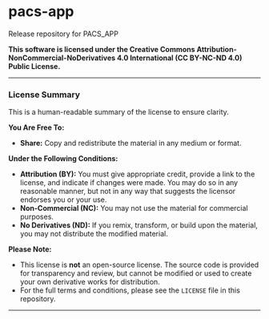 # pacs-app
Release repository for PACS_APP

**This software is licensed under the Creative Commons Attribution-NonCommercial-NoDerivatives 4.0 International (CC BY-NC-ND 4.0) Public License.**

---

### **License Summary**

This is a human-readable summary of the license to ensure clarity.

**You Are Free To:**
* **Share:** Copy and redistribute the material in any medium or format.

**Under the Following Conditions:**
* **Attribution (BY):** You must give appropriate credit, provide a link to the license, and indicate if changes were made. You may do so in any reasonable manner, but not in any way that suggests the licensor endorses you or your use.
* **Non-Commercial (NC):** You may not use the material for commercial purposes.
* **No Derivatives (ND):** If you remix, transform, or build upon the material, you may not distribute the modified material.

**Please Note:**
* This license is **not** an open-source license. The source code is provided for transparency and review, but cannot be modified or used to create your own derivative works for distribution.
* For the full terms and conditions, please see the `LICENSE` file in this repository.

---
